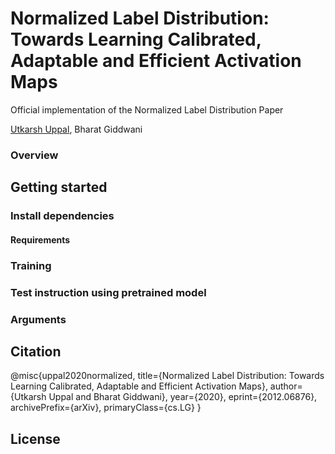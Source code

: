 # Normalized Label Distribution: Towards Learning Calibrated, Adaptable and Efficient Activation Maps

Official implementation of the Normalized Label Distribution Paper

[Utkarsh Uppal](mailto:uppalutkarsh98@gmail.com), Bharat Giddwani

### Overview

## Getting started

### Install dependencies

#### Requirements

### Training


### Test instruction using pretrained model

### Arguments

## Citation

@misc{uppal2020normalized,
      title={Normalized Label Distribution: Towards Learning Calibrated, Adaptable and Efficient Activation Maps}, 
      author={Utkarsh Uppal and Bharat Giddwani},
      year={2020},
      eprint={2012.06876},
      archivePrefix={arXiv},
      primaryClass={cs.LG}
}

## License
